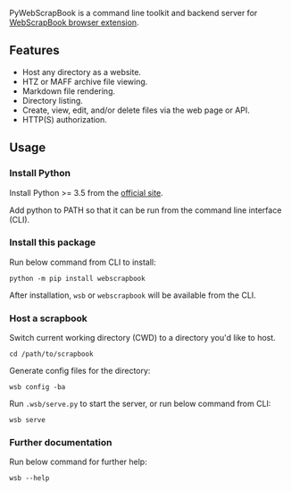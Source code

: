 PyWebScrapBook is a command line toolkit and backend server for
[WebScrapBook browser extension](https://github.com/danny0838/webscrapbook).

## Features
* Host any directory as a website.
* HTZ or MAFF archive file viewing.
* Markdown file rendering.
* Directory listing.
* Create, view, edit, and/or delete files  via the web page or API.
* HTTP(S) authorization.

## Usage

### Install Python

Install Python >= 3.5 from the [official site](https://www.python.org).

Add python to PATH so that it can be run from the command line interface (CLI).

### Install this package

Run below command from CLI to install:

    python -m pip install webscrapbook

After installation, `wsb` or `webscrapbook` will be available from the CLI.

### Host a scrapbook

Switch current working directory (CWD) to a directory you'd like to host.

    cd /path/to/scrapbook

Generate config files for the directory:

    wsb config -ba

Run `.wsb/serve.py` to start the server, or run below command from CLI:

    wsb serve

### Further documentation

Run below command for further help:

    wsb --help

